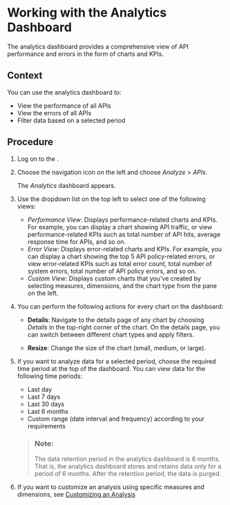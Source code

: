 <!-- loioe07e8152163e491680c4f5fcc9f7b895 -->

# Working with the Analytics Dashboard

The analytics dashboard provides a comprehensive view of API performance and errors in the form of charts and KPIs.



<a name="loioe07e8152163e491680c4f5fcc9f7b895__context_jn3_v3x_ztb"/>

## Context

You can use the analytics dashboard to:

-   View the performance of all APIs
-   View the errors of all APIs
-   Filter data based on a selected period



<a name="loioe07e8152163e491680c4f5fcc9f7b895__steps_fxp_x3x_ztb"/>

## Procedure

1.  Log on to the .

2.  Choose the navigation icon on the left and choose *Analyze* \> *APIs*.

    The *Analytics* dashboard appears.

3.  Use the dropdown list on the top left to select one of the following views:

    -   *Performance View*: Displays performance-related charts and KPIs. For example, you can display a chart showing API traffic, or view performance-related KPIs such as total number of API hits, average response time for APIs, and so on.
    -   *Error View*: Displays error-related charts and KPIs. For example, you can display a chart showing the top 5 API policy-related errors, or view error-related KPIs such as total error count, total number of system errors, total number of API policy errors, and so on.
    -   *Custom View*: Displays custom charts that you've created by selecting measures, dimensions, and the chart type from the pane on the left.

4.  You can perform the following actions for every chart on the dashboard:

    -   **Details**: Navigate to the details page of any chart by choosing *Details* in the top-right corner of the chart. On the details page, you can switch between different chart types and apply filters.

    -   **Resize**: Change the size of the chart \(small, medium, or large\).

5.  If you want to analyze data for a selected period, choose the required time period at the top of the dashboard. You can view data for the following time periods:

    -   Last day
    -   Last 7 days
    -   Last 30 days
    -   Last 6 months
    -   Custom range \(date interval and frequency\) according to your requirements

    > ### Note:  
    > The data retention period in the analytics dashboard is 6 months. That is, the analytics dashboard stores and retains data only for a period of 6 months. After the retention period, the data is purged.

6.  If you want to customize an analysis using specific measures and dimensions, see [Customizing an Analysis](customizing-an-analysis-78bde6f.md)


